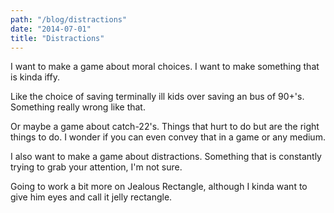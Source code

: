 ```yaml
---
path: "/blog/distractions"
date: "2014-07-01"
title: "Distractions"
---
```

I want to make a game about moral choices. I want to make something that is kinda iffy.

Like the choice of saving terminally ill kids over saving an bus of 90+'s. Something really wrong like that.

Or maybe a game about catch-22's. Things that hurt to do but are the right things to do. I wonder if you can even convey that in a game or any medium.

I also want to make a game about distractions. Something that is constantly trying to grab your attention, I'm not sure.

Going to work a bit more on Jealous Rectangle, although I kinda want to give him eyes and call it jelly rectangle.
